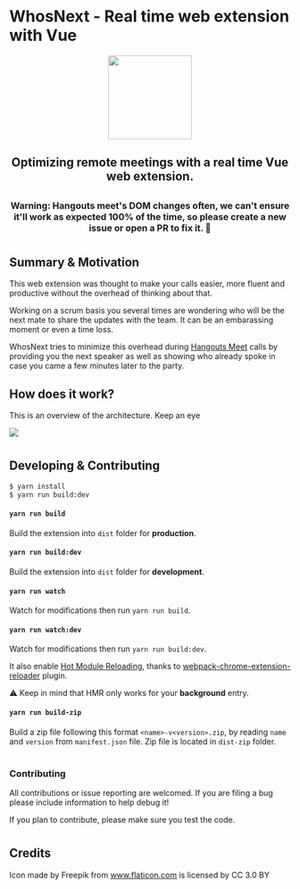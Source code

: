 # WhosNext - Real time web extension with Vue

<p align="center">
  <img src="https://user-images.githubusercontent.com/11605133/54558953-b365d800-499d-11e9-8359-154795087344.png" height="150px">
  <h2 align="center">Optimizing remote meetings with a real time Vue web extension.<h2>
</p>

<p align="center" style="font-size: 16px;">
  <strong>Warning:</strong> Hangouts meet's DOM changes often, we can't ensure
  it'll work as expected 100% of the time, so please create a new issue or open
   a PR to fix it. 🙏
<p>

#
## Summary & Motivation
This web extension was thought to make your calls easier, more fluent and
productive without the overhead of thinking about that.

Working on a scrum basis you several times are wondering who will be the next
mate to share the updates with the team. It can be an embarassing moment or even
a time loss.

WhosNext tries to minimize this overhead during
[Hangouts Meet](https://gsuite.google.com/products/meet/) calls by providing
you the next speaker as well as showing who already spoke in case you came a
few minutes later to the party.

## How does it work?
This is an overview of the architecture. Keep an eye

<img src="https://user-images.githubusercontent.com/11605133/55337706-93421880-5475-11e9-8991-79aa12437843.png">

#
## Developing & Contributing

```bash
$ yarn install
$ yarn run build:dev
```

#### `yarn run build`

Build the extension into `dist` folder for **production**.

#### `yarn run build:dev`

Build the extension into `dist` folder for **development**.

#### `yarn run watch`

Watch for modifications then run `yarn run build`.

#### `yarn run watch:dev`

Watch for modifications then run `yarn run build:dev`.

It also enable [Hot Module Reloading](https://webpack.js.org/concepts/hot-module-replacement), thanks to [webpack-chrome-extension-reloader](https://github.com/rubenspgcavalcante/webpack-chrome-extension-reloader) plugin.

:warning: Keep in mind that HMR only works for your **background** entry.

#### `yarn run build-zip`

Build a zip file following this format `<name>-v<version>.zip`, by reading `name` and `version` from `manifest.json` file.
Zip file is located in `dist-zip` folder.

#
### Contributing

All contributions or issue reporting are welcomed. If you are filing a bug please include information to help debug it!

If you plan to contribute, please make sure you test the code.

#
## Credits

Icon made by Freepik from www.flaticon.com is licensed by CC 3.0 BY
